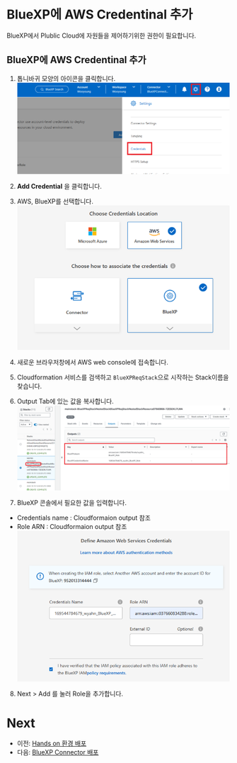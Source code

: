 # BlueXP에 AWS Credentinal 추가
BlueXP에서 Plublic Cloud에 자원들을 제어하기위한 권한이 필요합니다.

## BlueXP에 AWS Credentinal 추가
1. 톱니바귀 모양의 아이콘을 클릭합니다.
![AddAwsCredential](./Images/AddAwsCredential-1.png)

2. __Add Credential__ 을 클릭합니다.
3. AWS, BlueXP를 선택합니다. 
![AddAwsCredential](./Images/AddAwsCredential-2.png)
4. 새로운 브라우저창에서 AWS web console에 접속합니다.
5. Cloudformation 서비스를 검색하고 ```BlueXPReqStack```으로 시작하는 Stack이름을 찾습니다.
6. Output Tab에 있는 값을 복사합니다.
![AddAwsCredential](./Images/AddAwsCredential-3.png)
7. BlueXP 콘솔에서 필요한 값을 입력합니다.
- Credentials name : Cloudformaion output 참조
- Role ARN : Cloudformaion output 참조
![AddAwsCredential](./Images/AddAwsCredential-4.png)
8. Next > Add 를 눌러 Role을 추가합니다.


# Next
- 이전: [Hands on 환경 배포](../QuickStart/Readme.md)
- 다음: [BlueXP Connector 배포](./Deploy_BlueXP_connector.md)
